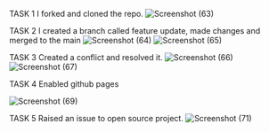 TASK 1
I forked and cloned the repo.
 ![Screenshot (63)](https://github.com/GloriaChebe/House-renting-app-Flutter/assets/145842832/6293d021-2712-4f9c-8c21-490cc8e950d3)

TASK 2
I created a branch called feature update, made changes and merged to the main 
![Screenshot (64)](https://github.com/GloriaChebe/House-renting-app-Flutter/assets/145842832/c0fe9d09-c37a-4db4-ba2d-f911ea5e388e)
![Screenshot (65)](https://github.com/GloriaChebe/House-renting-app-Flutter/assets/145842832/a70d46ce-0998-43b8-bb77-14d9e8eb5a6f)


TASK 3
Created a conflict  and resolved it.
 ![Screenshot (66)](https://github.com/GloriaChebe/House-renting-app-Flutter/assets/145842832/951329a6-2ea8-4699-921d-ace2a8678340)
![Screenshot (67)](https://github.com/GloriaChebe/House-renting-app-Flutter/assets/145842832/d9ae9828-77fc-4c62-961d-0373f4a7feca)

 
TASK 4
Enabled github pages 

 ![Screenshot (69)](https://github.com/GloriaChebe/House-renting-app-Flutter/assets/145842832/fe574593-7fba-453d-a343-9888c1bdb60c)

TASK 5
Raised an issue to open source project.
 ![Screenshot (71)](https://github.com/GloriaChebe/House-renting-app-Flutter/assets/145842832/761ecd1c-30d4-409d-be6c-f59740d8bb8a)

